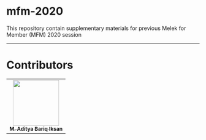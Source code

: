 # mfm-2020
This repository contain supplementary materials for previous Melek for Member (MFM) 2020 session 

---
# Contributors

<table>
  <tr>
    <td align="center"><a href="https://www.linkedin.com/in/aditya-bariq-i-817498154/"><img src="https://avatars1.githubusercontent.com/u/13997002?s=400&u=b2f9d8429c70543a25ed70fdfd08879f8bf70c1c&v=4" width=120px;alt=""/><br /><sub><b>M. Aditya Bariq Iksan</b></sub></a><br /><a title="PIC"></td>
  </tr>
</table>
